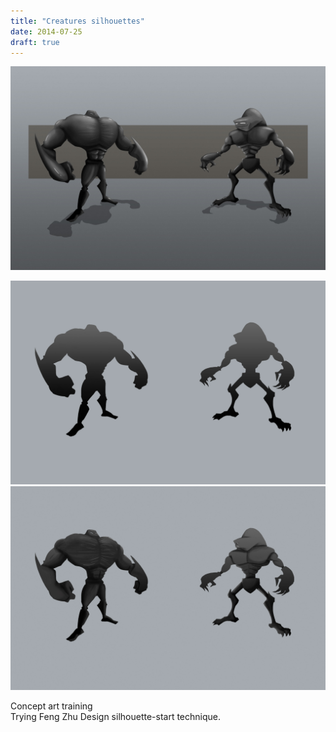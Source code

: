 ```yaml
---
title: "Creatures silhouettes"
date: 2014-07-25
draft: true
---
```


![image1](creatures-silhouettes-001.jpg)

![image2](creatures-silhouettes-002.jpg)
![image3](creatures-silhouettes-003.jpg)

Concept art training<br>
Trying Feng Zhu Design silhouette-start technique.